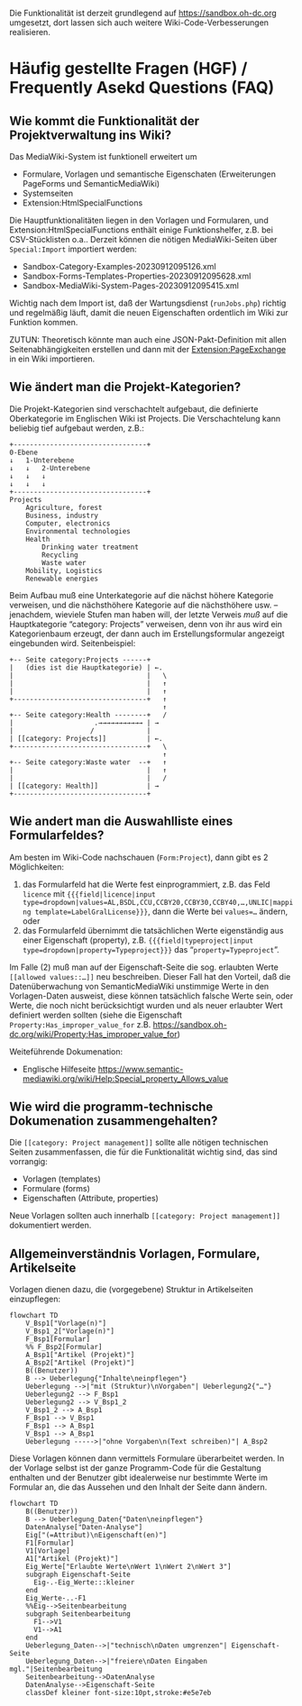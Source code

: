 Die Funktionalität ist derzeit grundlegend auf <https://sandbox.oh-dc.org> umgesetzt, dort lassen sich auch weitere Wiki-Code-Verbesserungen realisieren.

# Häufig gestellte Fragen (HGF) / Frequently Asekd Questions (FAQ)

## Wie kommt die Funktionalität der Projektverwaltung ins Wiki?

Das MediaWiki-System ist funktionell erweitert um 

- Formulare, Vorlagen und semantische Eigenschaten (Erweiterungen PageForms und SemanticMediaWiki)
- Systemseiten
- Extension:HtmlSpecialFunctions

Die Hauptfunktionalitäten liegen in den Vorlagen und Formularen, und Extension:HtmlSpecialFunctions enthält einige Funktionshelfer, z.B. bei CSV-Stücklisten o.a.. Derzeit können die nötigen MediaWiki-Seiten über `Special:Import` importiert werden:

- Sandbox-Category-Examples-20230912095126.xml 
- Sandbox-Forms-Templates-Properties-20230912095628.xml
- Sandbox-MediaWiki-System-Pages-20230912095415.xml

Wichtig nach dem Import ist, daß der Wartungsdienst (`runJobs.php`) richtig und regelmäßig läuft, damit die neuen Eigenschaften ordentlich im Wiki zur Funktion kommen.

ZUTUN: Theoretisch könnte man auch eine JSON-Pakt-Definition mit allen Seitenabhängigkeiten erstellen und dann mit der [Extension:PageExchange](https://www.mediawiki.org/wiki/Extension:Page_Exchange) in ein Wiki importieren.

## Wie ändert man die Projekt-Kategorien?

Die Projekt-Kategorien sind verschachtelt aufgebaut, die definierte Oberkategorie im Englischen Wiki ist Projects. Die Verschachtelung kann beliebig tief aufgebaut werden, z.B.:

```
+---------------------------------+
0-Ebene 
↓   1-Unterebene
↓   ↓   2-Unterebene
↓   ↓   ↓
↓   ↓   ↓
+---------------------------------+
Projects
    Agriculture, forest‎
    Business, industry‎
    Computer, electronics‎
    Environmental technologies‎
    Health‎
        Drinking water treatment
        Recycling‎
        Waste water
    Mobility, Logistics‎
    Renewable energies‎
```

Beim Aufbau muß eine Unterkategorie auf die nächst höhere Kategorie verweisen, und die nächsthöhere Kategorie auf die nächsthöhere usw. – jenachdem, wieviele Stufen man haben will, der letzte Verweis *muß* auf die Hauptkategorie “category: Projects” verweisen, denn von ihr aus wird ein Kategorienbaum erzeugt, der dann auch im Erstellungsformular angezeigt eingebunden wird. Seitenbeispiel:

```
+-- Seite category:Projects ------+
|   (dies ist die Hauptkategorie) | ←.
|                                 |   \
|                                 |   ↑
|                                 |   ↑
+---------------------------------+   ↑
                                      ↑
+-- Seite category:Health‎ --------+   /
|                    .→→→→→→→→→→→ | →
|                   /             |
| [[category: Projects]]          | ←.
+---------------------------------+   \
                                      ↑
+-- Seite category:Waste water  --+   ↑
|                                 |   ↑
|                                 |   /
| [[category: Health]]            | →
+---------------------------------+
```

## Wie andert man die Auswahlliste eines Formularfeldes?

Am besten im Wiki-Code nachschauen (`Form:Project`), dann gibt es 2 Möglichkeiten:

1. das Formularfeld hat die Werte fest einprogrammiert, z.B. das Feld `licence` mit `{{{field|licence|input type=dropdown|values=AL,BSDL,CCU,CCBY20,CCBY30,CCBY40,…,UNLIC|mapping template=LabelGralLicense}}}`, dann die Werte bei `values=…` ändern, oder
2. das Formularfeld übernimmt die tatsächlichen Werte eigenständig aus einer Eigenschaft (property), z.B. `{{{field|typeproject|input type=dropdown|property=Typeproject}}}` das “`property=Typeproject`”. 

Im Falle (2) muß man auf der Eigenschaft-Seite die sog. erlaubten Werte `[[allowed values::…]]` neu beschreiben. Dieser Fall hat den Vorteil, daß die Datenüberwachung von SemanticMediaWiki unstimmige Werte in den Vorlagen-Daten ausweist, diese können tatsächlich falsche Werte sein, oder Werte, die noch nicht berücksichtigt wurden und als neuer erlaubter Wert definiert werden sollten (siehe die Eigenschaft `Property:Has_improper_value_for` z.B. https://sandbox.oh-dc.org/wiki/Property:Has_improper_value_for)

Weiteführende Dokumenation:

- Englische Hilfeseite https://www.semantic-mediawiki.org/wiki/Help:Special_property_Allows_value


## Wie wird die programm-technische Dokumenation zusammengehalten?

Die `[[category: Project management]]` sollte alle nötigen technischen Seiten zusammenfassen, die für die Funktionalität wichtig sind, das sind vorrangig:

- Vorlagen (templates)
- Formulare (forms)
- Eigenschaften (Attribute, properties)

Neue Vorlagen sollten auch innerhalb `[[category: Project management]]` dokumentiert werden.

## Allgemeinverständnis Vorlagen, Formulare, Artikelseite

Vorlagen dienen dazu, die (vorgegebene) Struktur in Artikelseiten einzupflegen:

```mermaid
flowchart TD
    V_Bsp1["Vorlage(n)"]
    V_Bsp1_2["Vorlage(n)"]
    F_Bsp1[Formular]
    %% F_Bsp2[Formular]
    A_Bsp1["Artikel (Projekt)"]
    A_Bsp2["Artikel (Projekt)"]
    B((Benutzer))
    B --> Ueberlegung{"Inhalte\neinpflegen"}
    Ueberlegung -->|"mit (Struktur)\nVorgaben"| Ueberlegung2{"…"}
    Ueberlegung2 --> F_Bsp1
    Ueberlegung2 --> V_Bsp1_2
    V_Bsp1_2 --> A_Bsp1
    F_Bsp1 --> V_Bsp1
    F_Bsp1 --> A_Bsp1
    V_Bsp1 --> A_Bsp1
    Ueberlegung ----->|"ohne Vorgaben\n(Text schreiben)"| A_Bsp2
```

Diese Vorlagen können dann vermittels Formulare überarbeitet werden. In der Vorlage selbst ist der ganze Programm-Code für die Gestaltung enthalten und der Benutzer gibt idealerweise nur bestimmte Werte im Formular an, die das Aussehen und den Inhalt der Seite dann ändern.

```mermaid
flowchart TD
    B((Benutzer))
    B --> Ueberlegung_Daten{"Daten\neinpflegen"}
    DatenAnalyse["Daten-Analyse"]
    Eig["(=Attribut)\nEigenschaft(en)"]
    F1[Formular]
    V1[Vorlage]
    A1["Artikel (Projekt)"]
    Eig_Werte["Erlaubte Werte\nWert 1\nWert 2\nWert 3"]
    subgraph Eigenschaft-Seite
      Eig-.-Eig_Werte:::kleiner
    end
    Eig_Werte-..-F1
    %%Eig-->Seitenbearbeitung
    subgraph Seitenbearbeitung
      F1-->V1
      V1-->A1
    end
    Ueberlegung_Daten-->|"technisch\nDaten umgrenzen"| Eigenschaft-Seite
    Ueberlegung_Daten-->|"freiere\nDaten Eingaben mgl."|Seitenbearbeitung
    Seitenbearbeitung-->DatenAnalyse
    DatenAnalyse-->Eigenschaft-Seite
    classDef kleiner font-size:10pt,stroke:#e5e7eb
```
